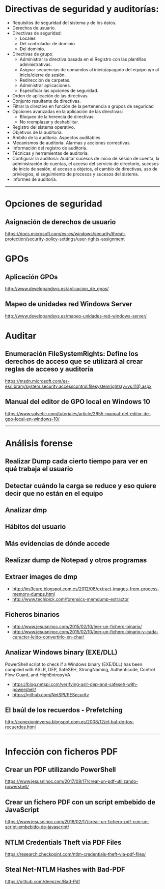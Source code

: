 # Directivas de seguridad y auditorías:
- Requisitos de seguridad del sistema y de los datos.
- Derechos de usuario.
- Directivas de seguridad:
  - Locales
  - Del controlador de dominio
  - Del dominio.
- Directivas de grupo:
  - Administrar la directiva basada en el Registro con las plantillas administrativas.
  - Asignar secuencias de comandos al inicio/apagado del equipo y/o al inicio/cierre de sesión.
  - Redirección de carpetas.
  - Administrar aplicaciones.
  - Especificar las opciones de seguridad.
- Orden de aplicación de las directivas.
- Conjunto resultante de directivas.
- Filtrar la directiva en función de la pertenencia a grupos de seguridad
- Opciones avanzadas en la aplicación de las directivas:
  - Bloqueo de la herencia de directivas.
  - No reemplazar y deshabilitar.
- Registro del sistema operativo.
- Objetivos de la auditoría.
- Ámbito de la auditoría. Aspectos auditables.
- Mecanismos de auditoría. Alarmas y acciones correctivas.
- Información del registro de auditoría.
- Técnicas y herramientas de auditoría.
- Configurar la auditoría: Auditar sucesos de inicio de sesión de cuenta, la administración de cuentas, el acceso del servicio de directorio, sucesos de inicio de sesión, el acceso a objetos, el cambio de directivas, uso de privilegios, el seguimiento de procesos y sucesos del sistema.
- Informes de auditoría.

--------------------------

# Opciones de seguridad
## Asignación de derechos de usuario
https://docs.microsoft.com/es-es/windows/security/threat-protection/security-policy-settings/user-rights-assignment

# GPOs
## Aplicación GPOs
http://www.developandsys.es/aplicacion_de_gpos/
## Mapeo de unidades red Windows Server
http://www.developandsys.es/mapeo-unidades-red-windows-server/

# Auditar
## Enumeración FileSystemRights: Define los derechos de acceso que se utilizará al crear reglas de acceso y auditoría
https://msdn.microsoft.com/es-es/library/system.security.accesscontrol.filesystemrights(v=vs.110).aspx

## Manual del editor de GPO local en Windows 10
https://www.solvetic.com/tutoriales/article/2655-manual-del-editor-de-gpo-local-en-windows-10/

--------------------------

# Análisis forense
## Realizar Dump cada cierto tiempo para ver en qué trabaja el usuario
## Detectar cuándo la carga se reduce y eso quiere decir que no están en el equipo
## Analizar dmp
## Hábitos del usuario
## Más evidencias de dónde accede
## Realizar dump de Notepad y otros programas
## Extraer images de dmp
  - http://ins3cure.blogspot.com.es/2012/08/extract-images-from-process-memory-dumps.html
  - http://www.techipick.com/forensics-memdump-extractor

## Ficheros binarios
* http://www.jesusninoc.com/2015/02/10/leer-un-fichero-binario/
* http://www.jesusninoc.com/2015/02/10/leer-un-fichero-binario-y-cada-caracter-leido-convertirlo-en-char/

## Analizar Windows binary (EXE/DLL)
PowerShell script to check if a Windows binary (EXE/DLL) has been compiled with ASLR, DEP, SafeSEH, StrongNaming, Authenticode, Control Flow Guard, and HighEntropyVA.
* https://blog.netspi.com/verifying-aslr-dep-and-safeseh-with-powershell/
* https://github.com/NetSPI/PESecurity

## El baúl de los recuerdos - Prefetching
http://conexioninversa.blogspot.com.es/2008/12/el-bal-de-los-recuerdos.html

--------------------------

# Infección con ficheros PDF
## Crear un PDF utilizando PowerShell
https://www.jesusninoc.com/2017/08/17/crear-un-pdf-utilizando-powershell/

## Crear un fichero PDF con un script embebido de JavaScript
https://www.jesusninoc.com/2018/02/17/crear-un-fichero-pdf-con-un-script-embebido-de-javascript/

## NTLM Credentials Theft via PDF Files
https://research.checkpoint.com/ntlm-credentials-theft-via-pdf-files/

## Steal Net-NTLM Hashes with Bad-PDF
https://github.com/deepzec/Bad-Pdf

